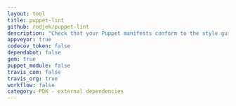 ```yaml
---
layout: tool
title: puppet-lint
github: rodjek/puppet-lint
description: "Check that your Puppet manifests conform to the style guide."
appveyor: true
codecov_token: false
dependabot: false
gem: true
puppet_module: false
travis_com: false
travis_org: true
workflow: false
category: PDK - external dependencies
---
```

